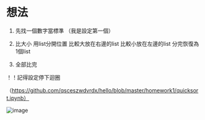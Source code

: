 # 想法

1. 先找一個數字當標準 （我是設定第一個）

2. 比大小
    用list分開位置
    比較大放在右邊的list
    比較小放在左邊的list
      分完恢復為1個list
    
3. 全部比完

！！記得設定停下迴圈

（https://github.com/qsceszwdvrdx/hello/blob/master/homework1/quicksort.ipynb）

![image](https://github.com/qsceszwdvrdx/hello/blob/master/homework1/Quicksort.png)
    
